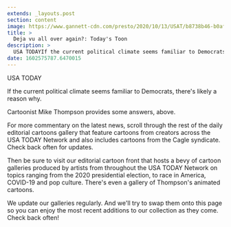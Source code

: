 ```yaml
--- 
extends: _layouts.post 
section: content 
image: https://www.gannett-cdn.com/presto/2020/10/13/USAT/b8738b46-b0af-49db-bb8d-d2fb3e9af407-101120ThompsonDemsWeb.jpg?crop=1249,703,x0,y76&width=1249&height=703&format=pjpg&auto=webp 
title: > 
  Deja vu all over again?: Today's Toon 
description: > 
  USA TODAYIf the current political climate seems familiar to Democrats, there's likely a reason why.For more commentary on the latest news, scroll through the rest of the daily editorial cartoons gallery that feature cartoons from creators across the USA TODAY Network and also includes cartoons from the Cagle syndicate.Then be sure to visit our editorial cartoon front that hosts a bevy of cartoon galleries produced by artists from throughout the USA TODAY Network on topics ranging from the 2020 presidential election, to race in America, COVID-19 and pop culture.There's even a gallery of Thompson's animated cartoons.And we'll try to swap them onto this page so you can enjoy the most recent additions to our collection as they come. 
date: 1602575787.6470015 
--- 
```

USA TODAY

If the current political climate seems familiar to Democrats, there's likely a reason why.

Cartoonist Mike Thompson provides some answers, above.

For more commentary on the latest news, scroll through the rest of the daily editorial cartoons gallery that feature cartoons from creators across the USA TODAY Network and also includes cartoons from the Cagle syndicate. Check back often for updates.

Then be sure to visit our editorial cartoon front that hosts a bevy of cartoon galleries produced by artists from throughout the USA TODAY Network on topics ranging from the 2020 presidential election, to race in America, COVID-19 and pop culture. There's even a gallery of Thompson's animated cartoons.

We update our galleries regularly. And we'll try to swap them onto this page so you can enjoy the most recent additions to our collection as they come. Check back often!